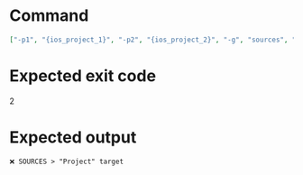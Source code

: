 # Command
```json
["-p1", "{ios_project_1}", "-p2", "{ios_project_2}", "-g", "sources", "-t", "Project"]
```

# Expected exit code
2

# Expected output
```
❌ SOURCES > "Project" target


```
